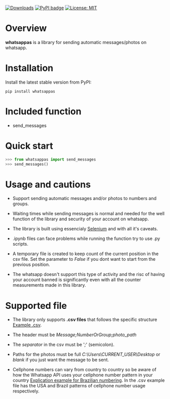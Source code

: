 [![Downloads](https://static.pepy.tech/badge/whatsappas)](https://pepy.tech/project/whatsappas) [![PyPI badge](https://badge.fury.io/py/whatsappas.svg)](https://badge.fury.io/py/whatsappas) [![License: MIT](https://img.shields.io/badge/License-MIT-yellow.svg)](https://opensource.org/licenses/MIT)

# Overview

**whatsappas** is a library for sending automatic messages/photos on whatsapp.

# Installation
Install the latest stable version from PyPI:

```shell
pip install whatsappas
```

# Included function

* send_messages

# Quick start
``` python
>>> from whatsappas import send_messages
>>> send_messages()
```

# Usage and cautions

* Support sending automatic messages and/or photos to numbers and groups.

* Waiting times while sending messages is normal and needed for the well function of the library and security of your account on whatsapp.

* The library is built using essencialy [Selenium](https://www.selenium.dev/selenium/docs/api/py/api.html) and with all it's caveats.

* .ipynb files can face problems while running the function try to use .py scripts.

* A temporary file is created to keep count of the current position in the csv file. Set the parameter to *False* if you dont want to start from the previous position.

* The whatsapp doesn't support this type of activity and the risc of having your account banned is significantly even with all the counter measurements made in this library.

# Supported file

* The library only supports **.csv files** that follows the specific structure [Example .csv](https://github.com/guilhermehuther/whatsappas/blob/main/example.csv).

* The header must be *Message;NumberOrGroup;photo_path*

* The *separator* in the csv must be '*;*' (semicolon).

* Paths for the photos must be full *C:\Users\CURRENT_USER\Desktop* or *blank* if you just want the message to be sent.

* Cellphone numbers can vary from country to country so be aware of how the Whatsapp API uses your cellphone number pattern in your country [Explication example for Brazilian numbering](https://faq.whatsapp.com/5913398998672934/). In the .csv example file has the USA and Brazil patterns of cellphone number usage respectively.
